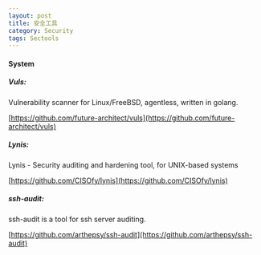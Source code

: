 ```yaml
---
layout: post
title: 安全工具
category: Security
tags: Sectools
---
```



#### System

##### Vuls:
   Vulnerability scanner for Linux/FreeBSD, agentless, written in golang.

   [https://github.com/future-architect/vuls](https://github.com/future-architect/vuls)


##### Lynis:
  Lynis - Security auditing and hardening tool, for UNIX-based systems

  [https://github.com/CISOfy/lynis](https://github.com/CISOfy/lynis)

##### ssh-audit:
  ssh-audit is a tool for ssh server auditing.

  [https://github.com/arthepsy/ssh-audit](https://github.com/arthepsy/ssh-audit)
